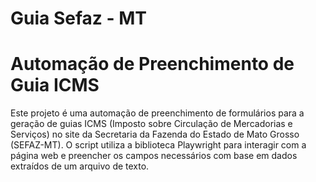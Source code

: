 # Guia Sefaz - MT

 # Automação de Preenchimento de Guia ICMS

Este projeto é uma automação de preenchimento de formulários para a geração de guias ICMS (Imposto sobre Circulação de Mercadorias e Serviços) no site da Secretaria da Fazenda do Estado de Mato Grosso (SEFAZ-MT). O script utiliza a biblioteca Playwright para interagir com a página web e preencher os campos necessários com base em dados extraídos de um arquivo de texto.


  
